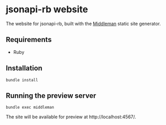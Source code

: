 # jsonapi-rb website

The website for jsonapi-rb, built with the [Middleman](https://middlemanapp.com) static site generator.

## Requirements

  * Ruby

## Installation

```
bundle install
```

## Running the preview server

```
bundle exec middleman
```

The site will be available for preview at http://localhost:4567/.
